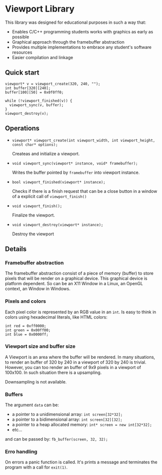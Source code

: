 # Viewport Library

This library was designed for educational purposes in such a way that:

* Enables C/C++ programming students works with graphics as early as possible
* Graphical approach through the framebuffer abstraction
* Provides multiple implementations to embrace any student's software resources
* Easier compilation and linkage

## Quick start
    
    viewport* v = viewport_create(320, 240, "");
    int buffer[320][240];
    buffer[100][50] = 0x0f0ff0;
    
    while (!viewport_finished(v)) {
      viewport_sync(v, buffer);
    }
    viewport_destroy(v);

## Operations

- `viewport* viewport_create(int viewport_width, int viewport_height, const char* options);`
  
  Createas and initialize a viewport.

- `void viewport_sync(viewport* instance, void* framebuffer);`
  
  Writes the buffer pointed by `framebuffer` into viewport instance.

- `bool viewport_finished(viewport* instance);`

  Checks if there is a finish request that can be a close button in a window of a explicit call of `viewport_finish()`

- `void viewport_finish();`
  
  Finalize the viewport.

- `void viewport_destroy(viewport* instance);`

  Destroy the viewport

## Details

### Framebuffer abstraction

The framebuffer abstraction consist of a piece of memory (buffer) to store pixels that will be render on a graphical device. This graphical device is platform dependent. So can be an X11 Window in a Linux, an OpenGL context, an Window in Windows.

### Pixels and colors

Each pixel color is represented by an RGB value in an `int`. Is easy to think in colors using hexadecimal literals, like HTML colors:

    int red = 0xff0000;
    int green = 0x00ff00;
    int blue = 0x0000ff;

### Viewport size and buffer size

A Viewport is an area where the buffer will be rendered. In many situations, to render an buffer of 320 by 240 in a viewport of 320 by 240 is trivial. However, you can too render an buffer of 9x9 pixels in a viewport of 100x100. In such situation there is a upsampling. 

Downsampling is not available.

### Buffers

The argument `data` can be:

- a pointer to a unidimensional array: `int screen[32*32];`
- a pointer to a bidimensional array: `int screen[32][32];`
- a pointer to a heap allocated memory: `int* screen = new int[32*32];`
- etc...      

and can be passed by: `fb_buffer(screen, 32, 32);`

### Erro handling

On errors a panic function is called. It's prints a message and terminates the program with a call for `exit(1)`.